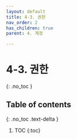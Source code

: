 ```yaml
---
layout: default
title: 4-3. 권한
nav_order: 2
has_children: true
parent: 4. 계정

---
```


# 4-3. 권한
{: .no_toc }

## Table of contents
{: .no_toc .text-delta }

1. TOC
{:toc}
